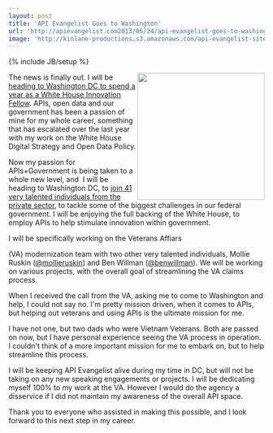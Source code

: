 ```yaml
---
layout: post
title: 'API Evangelist Goes to Washington'
url: 'http://apievangelist.com2013/06/24/api-evangelist-goes-to-washington/'
image: 'http://kinlane-productions.s3.amazonaws.com/api-evangelist-site/blog/PresidentialInnovationFellows.jpeg'
---
```

{% include JB/setup %}
<p>
     <img src="http://tech.co/wp-content/uploads/2012/08/PresidentialInnovationFellows.jpg"  width="250" align="right" />
</p>
<p>
     The news is finally out. I will be <a href="http://www.whitehouse.gov/blog/2013/06/24/new-round-innovators-joins-us-government-tackle-big-challenges">heading to Washington DC to spend a year as a White House Innovation Fellow</a>. APIs, open data and our government has been a passion of mine for my whole career, something that has escalated over the last year with my work on the White House Digital Strategy and Open Data Policy.
</p>
<p>
     Now my passion for APIs+Government is being taken to a whole new level, and  I will be heading to Washington DC, to <a href="http://www.whitehouse.gov/innovationfellows/round-2-fellows">join 41 very talented individuals from the private sector</a>, to tackle some of the biggest challenges in our federal government. I will be enjoying the full backing of the White House, to employ APIs to help stimulate innovation within government.
</p>
<p>
     I will be specifically working on the Veterans Affiars
</p>
<p>
     (VA) modernization team with two other very talented individuals, Mollie Ruskin (<a href="https://twitter.com/mollieruskin">@mollieruskin</a>) and Ben Willman (<a href="https://twitter.com/benwillman">@benwillman</a>). We will be working on various projects, with the overall goal of streamlining the VA claims process.
</p>
<p>
     When I received the call from the VA, asking me to come to Washington and help, I could not say no. I'm pretty mission driven, when it comes to APIs, but helping out veterans and using APIs is the ultimate mission for me.
</p>
<p>
     I have not one, but two dads who were Vietnam Veterans. Both are passed on now, but I have personal experience seeing the VA process in operation. I couldn't think of a more important mission for me to embark on, but to help streamline this process.
</p>
<p>
     I will be keeping API Evangelist alive during my time in DC, but will not be taking on any new speaking engagements or projects. I will be dedicating myself 100% to my work at the VA. However I would do the agency a disservice if I did not maintain my awareness of the overall API space.
</p>
<p>
     Thank you to everyone who assisted in making this possible, and I look forward to this next step in my career.
</p>
